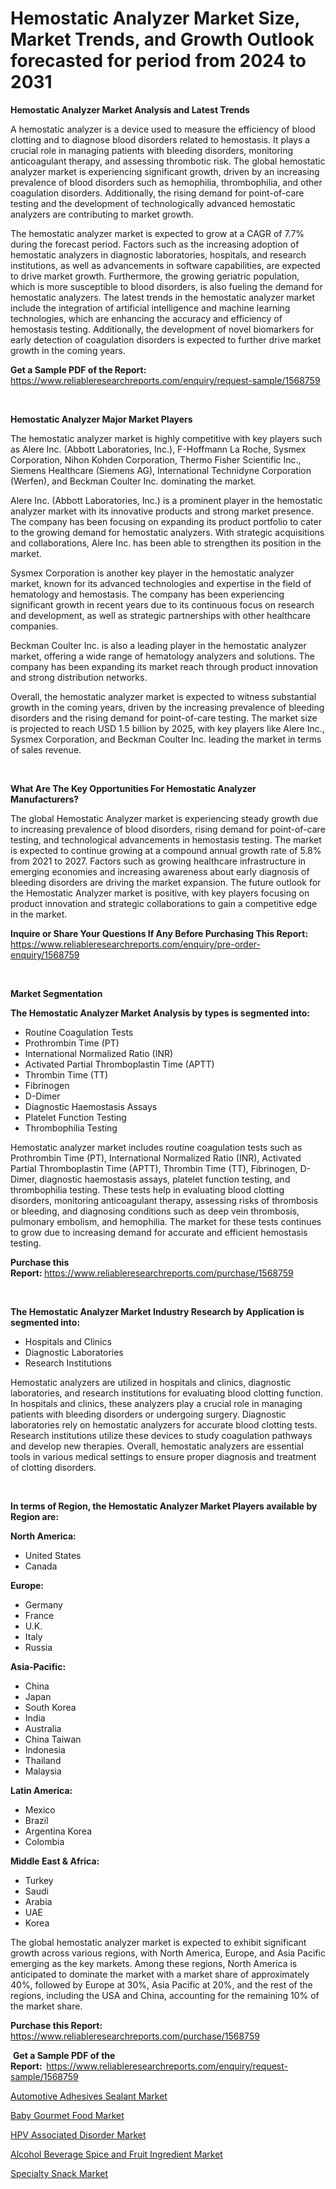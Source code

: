 <p><h1>Hemostatic Analyzer Market Size, Market Trends, and Growth Outlook forecasted for period from 2024 to 2031</h1></p><p><strong>Hemostatic Analyzer Market Analysis and Latest Trends</strong></p>
<p><p>A hemostatic analyzer is a device used to measure the efficiency of blood clotting and to diagnose blood disorders related to hemostasis. It plays a crucial role in managing patients with bleeding disorders, monitoring anticoagulant therapy, and assessing thrombotic risk. The global hemostatic analyzer market is experiencing significant growth, driven by an increasing prevalence of blood disorders such as hemophilia, thrombophilia, and other coagulation disorders. Additionally, the rising demand for point-of-care testing and the development of technologically advanced hemostatic analyzers are contributing to market growth.</p><p>The hemostatic analyzer market is expected to grow at a CAGR of 7.7% during the forecast period. Factors such as the increasing adoption of hemostatic analyzers in diagnostic laboratories, hospitals, and research institutions, as well as advancements in software capabilities, are expected to drive market growth. Furthermore, the growing geriatric population, which is more susceptible to blood disorders, is also fueling the demand for hemostatic analyzers. The latest trends in the hemostatic analyzer market include the integration of artificial intelligence and machine learning technologies, which are enhancing the accuracy and efficiency of hemostasis testing. Additionally, the development of novel biomarkers for early detection of coagulation disorders is expected to further drive market growth in the coming years.</p></p>
<p><strong>Get a Sample PDF of the Report:&nbsp;</strong> <a href="https://www.reliableresearchreports.com/enquiry/request-sample/1568759">https://www.reliableresearchreports.com/enquiry/request-sample/1568759</a></p>
<p>&nbsp;</p>
<p><strong>Hemostatic Analyzer Major Market Players</strong></p>
<p><p>The hemostatic analyzer market is highly competitive with key players such as Alere Inc. (Abbott Laboratories, Inc.), F-Hoffmann La Roche, Sysmex Corporation, Nihon Kohden Corporation, Thermo Fisher Scientific Inc., Siemens Healthcare (Siemens AG), International Technidyne Corporation (Werfen), and Beckman Coulter Inc. dominating the market.</p><p>Alere Inc. (Abbott Laboratories, Inc.) is a prominent player in the hemostatic analyzer market with its innovative products and strong market presence. The company has been focusing on expanding its product portfolio to cater to the growing demand for hemostatic analyzers. With strategic acquisitions and collaborations, Alere Inc. has been able to strengthen its position in the market.</p><p>Sysmex Corporation is another key player in the hemostatic analyzer market, known for its advanced technologies and expertise in the field of hematology and hemostasis. The company has been experiencing significant growth in recent years due to its continuous focus on research and development, as well as strategic partnerships with other healthcare companies.</p><p>Beckman Coulter Inc. is also a leading player in the hemostatic analyzer market, offering a wide range of hematology analyzers and solutions. The company has been expanding its market reach through product innovation and strong distribution networks.</p><p>Overall, the hemostatic analyzer market is expected to witness substantial growth in the coming years, driven by the increasing prevalence of bleeding disorders and the rising demand for point-of-care testing. The market size is projected to reach USD 1.5 billion by 2025, with key players like Alere Inc., Sysmex Corporation, and Beckman Coulter Inc. leading the market in terms of sales revenue.</p></p>
<p>&nbsp;</p>
<p><strong>What Are The Key Opportunities For Hemostatic Analyzer Manufacturers?</strong></p>
<p><p>The global Hemostatic Analyzer market is experiencing steady growth due to increasing prevalence of blood disorders, rising demand for point-of-care testing, and technological advancements in hemostasis testing. The market is expected to continue growing at a compound annual growth rate of 5.8% from 2021 to 2027. Factors such as growing healthcare infrastructure in emerging economies and increasing awareness about early diagnosis of bleeding disorders are driving the market expansion. The future outlook for the Hemostatic Analyzer market is positive, with key players focusing on product innovation and strategic collaborations to gain a competitive edge in the market.</p></p>
<p><strong>Inquire or Share Your Questions If Any Before Purchasing This Report:</strong> <a href="https://www.reliableresearchreports.com/enquiry/pre-order-enquiry/1568759">https://www.reliableresearchreports.com/enquiry/pre-order-enquiry/1568759</a></p>
<p>&nbsp;</p>
<p><strong>Market Segmentation</strong></p>
<p><strong>The Hemostatic Analyzer Market Analysis by types is segmented into:</strong></p>
<p><ul><li>Routine Coagulation Tests</li><li>Prothrombin Time (PT)</li><li>International Normalized Ratio (INR)</li><li>Activated Partial Thromboplastin Time (APTT)</li><li>Thrombin Time (TT)</li><li>Fibrinogen</li><li>D-Dimer</li><li>Diagnostic Haemostasis Assays</li><li>Platelet Function Testing</li><li>Thrombophilia Testing</li></ul></p>
<p><p>Hemostatic analyzer market includes routine coagulation tests such as Prothrombin Time (PT), International Normalized Ratio (INR), Activated Partial Thromboplastin Time (APTT), Thrombin Time (TT), Fibrinogen, D-Dimer, diagnostic haemostasis assays, platelet function testing, and thrombophilia testing. These tests help in evaluating blood clotting disorders, monitoring anticoagulant therapy, assessing risks of thrombosis or bleeding, and diagnosing conditions such as deep vein thrombosis, pulmonary embolism, and hemophilia. The market for these tests continues to grow due to increasing demand for accurate and efficient hemostasis testing.</p></p>
<p><strong>Purchase this Report:&nbsp;</strong><a href="https://www.reliableresearchreports.com/purchase/1568759">https://www.reliableresearchreports.com/purchase/1568759</a></p>
<p>&nbsp;</p>
<p><strong>The Hemostatic Analyzer Market Industry Research by Application is segmented into:</strong></p>
<p><ul><li>Hospitals and Clinics</li><li>Diagnostic Laboratories</li><li>Research Institutions</li></ul></p>
<p><p>Hemostatic analyzers are utilized in hospitals and clinics, diagnostic laboratories, and research institutions for evaluating blood clotting function. In hospitals and clinics, these analyzers play a crucial role in managing patients with bleeding disorders or undergoing surgery. Diagnostic laboratories rely on hemostatic analyzers for accurate blood clotting tests. Research institutions utilize these devices to study coagulation pathways and develop new therapies. Overall, hemostatic analyzers are essential tools in various medical settings to ensure proper diagnosis and treatment of clotting disorders.</p></p>
<p>&nbsp;</p>
<p><strong>In terms of Region, the Hemostatic Analyzer Market Players available by Region are:</strong></p>
<p>
    <p> <strong> North America: </strong>
        <ul>
            <li>United States</li>
            <li>Canada</li>
        </ul>
        </p> 
    <p> <strong> Europe: </strong>
        <ul>
            <li>Germany</li>
            <li>France</li>
            <li>U.K.</li>
            <li>Italy</li>
            <li>Russia</li>
        </ul>
        </p> 
    <p> <strong> Asia-Pacific: </strong>
        <ul>
            <li>China</li>
            <li>Japan</li>
            <li>South Korea</li>
            <li>India</li>
            <li>Australia</li>
            <li>China Taiwan</li>
            <li>Indonesia</li>
            <li>Thailand</li>
            <li>Malaysia</li>
        </ul>
        </p> 
    <p> <strong> Latin America: </strong>
        <ul>
            <li>Mexico</li>
            <li>Brazil</li>
            <li>Argentina Korea</li>
            <li>Colombia</li>
        </ul>
        </p> 
    <p> <strong> Middle East & Africa: </strong>
        <ul>
            <li>Turkey</li>
            <li>Saudi</li>
            <li>Arabia</li>
            <li>UAE</li>
            <li>Korea</li>
        </ul>
    </p>
    </p>
<p><p>The global hemostatic analyzer market is expected to exhibit significant growth across various regions, with North America, Europe, and Asia Pacific emerging as the key markets. Among these regions, North America is anticipated to dominate the market with a market share of approximately 40%, followed by Europe at 30%, Asia Pacific at 20%, and the rest of the regions, including the USA and China, accounting for the remaining 10% of the market share.</p></p>
<p><strong>Purchase this Report: </strong><a href="https://www.reliableresearchreports.com/purchase/1568759">https://www.reliableresearchreports.com/purchase/1568759</a></p>
<p>&nbsp;<strong>Get a Sample PDF of the Report:&nbsp;&nbsp;</strong><a href="https://www.reliableresearchreports.com/enquiry/request-sample/1568759">https://www.reliableresearchreports.com/enquiry/request-sample/1568759</a></p>
<p><strong></strong></p>
<p><p><a href="https://github.com/mancsybtousav/Market-Research-Report-List-1/blob/main/automotive-adhesives-sealant-market.md">Automotive Adhesives Sealant Market</a></p><p><a href="https://github.com/indrystar/Market-Research-Report-List-2/blob/main/baby-gourmet-food-market.md">Baby Gourmet Food Market</a></p><p><a href="https://github.com/AKSHATREPORTPRIME/Market-Research-Report-List-3/blob/main/hpv-associated-disorder-market.md">HPV Associated Disorder Market</a></p><p><a href="https://github.com/josesg55/Market-Research-Report-List-1/blob/main/alcohol-beverage-spice-and-fruit-ingredient-market.md">Alcohol Beverage Spice and Fruit Ingredient Market</a></p><p><a href="https://github.com/AKSHATREPORTPRIME/Market-Research-Report-List-3/blob/main/specialty-snack-market.md">Specialty Snack Market</a></p></p>